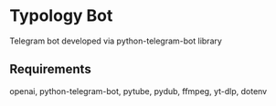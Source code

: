 # Typology Bot

Telegram bot developed via python-telegram-bot library

<h2>Requirements</h2>

openai,
python-telegram-bot,
pytube,
pydub,
ffmpeg,
yt-dlp,
dotenv